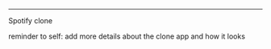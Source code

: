 --------------------------
Spotify clone

reminder to self: add more details about the clone app and how it looks
